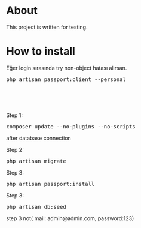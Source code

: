 # About

This project is written for testing.

# How to install 


<p>
Eğer login sırasında try non-object hatası alırsan.
<pre>php artisan passport:client --personal</pre>
</p>
<br>
<br>
<br>
<p>Step 1:<pre>composer update --no-plugins --no-scripts </pre></p>

after database connection
<p>Step 2:<pre>php artisan migrate </pre> </p>

<p>Step 3:<pre>php artisan passport:install</pre></p>


<p>Step 3:<pre>php artisan db:seed</pre></p>
step 3 not( mail: admin@admin.com, password:123)

  


